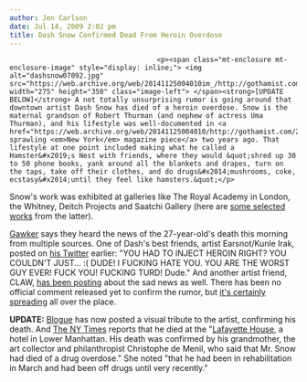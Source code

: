 ```yaml
---
author: Jen Carlson
date: Jul 14, 2009 2:02 pm
title: Dash Snow Confirmed Dead From Heroin Overdose
---
```


	
										<p><span class="mt-enclosure mt-enclosure-image" style="display: inline;"> <img alt="dashsnow07092.jpg" src="https://web.archive.org/web/20141125004010im_/http://gothamist.com/attachments/arts_jen/dashsnow07092.jpg" width="275" height="350" class="image-left"> </span><strong>[UPDATE BELOW]</strong> A not totally unsurprising rumor is going around that downtown artist Dash Snow has died of a heroin overdose. Snow is the maternal grandson of Robert Thurman (and nephew of actress Uma Thurman), and his lifestyle was well-documented in <a href="https://web.archive.org/web/20141125004010/http://gothamist.com/2007/01/08/dashing_dash_sn.php">a sprawling <em>New York</em> magazine piece</a> two years ago. That lifestyle at one point included making what he called a Hamster&#x2019;s Nest with friends, where they would &quot;shred up 30 to 50 phone books, yank around all the blankets and drapes, turn on the taps, take off their clothes, and do drugs&#x2014;mushrooms, coke, ecstasy&#x2014;until they feel like hamsters.&quot;</p>

<p>Snow&apos;s work was exhibited at galleries like The Royal Academy in London, the Whitney, Deitch Projects and Saatchi Gallery (here are <a href="https://web.archive.org/web/20141125004010/http://www.saatchi-gallery.co.uk/artists/dash_snow.htm">some selected works</a> from the latter).</p>

<p><a href="https://web.archive.org/web/20141125004010/http://gawker.com/5314284/dash-snow-downtown-artist-said-to-be-dead-of-overdose">Gawker</a> says they heard the news of the 27-year-old&apos;s death this morning from multiple sources. One of Dash&apos;s best friends, artist Earsnot/Kunle Irak, posted on <a href="https://web.archive.org/web/20141125004010/http://twitter.com/KunleIRAK/status/2632481063">his Twitter</a> earlier: &quot;YOU HAD TO INJECT HEROIN RIGHT? YOU COULDN&apos;T JUST... :( DUDE! I FUCKING HATE YOU. YOU ARE THE WORST GUY EVER! FUCK YOU! FUCKING TURD! Dude.&quot; And another artist friend, CLAW, <a href="https://web.archive.org/web/20141125004010/http://twitter.com/CLAWmoney">has been posting</a> about the sad news as well. There has been no official comment released yet to confirm the rumor, but <a href="https://web.archive.org/web/20141125004010/http://search.twitter.com/search?q=dash+snow">it&apos;s certainly spreading</a> all over the place.</p>

<p><strong>UPDATE:</strong> <a href="https://web.archive.org/web/20141125004010/http://blogue.us/2009/07/14/rest-in-peace-dash-snow/">Blogue</a> has now posted a visual tribute to the artist, confirming his death. And <a href="https://web.archive.org/web/20141125004010/http://artsbeat.blogs.nytimes.com/2009/07/14/dash-snow-new-york-artist-dies-at-27/?hp">The NY Times</a> reports that he died at the &quot;<a href="https://web.archive.org/web/20141125004010/http://www.lafayettenyc.com/">Lafayette House</a>, a hotel in Lower Manhattan. His death was confirmed by his grandmother, the art collector and philanthropist Christophe de Menil, who said that Mr. Snow had died of a drug overdose.&quot; She noted &quot;that he had been in rehabilitation in March and had been off drugs until very recently.&quot;</p>					
										
									
				